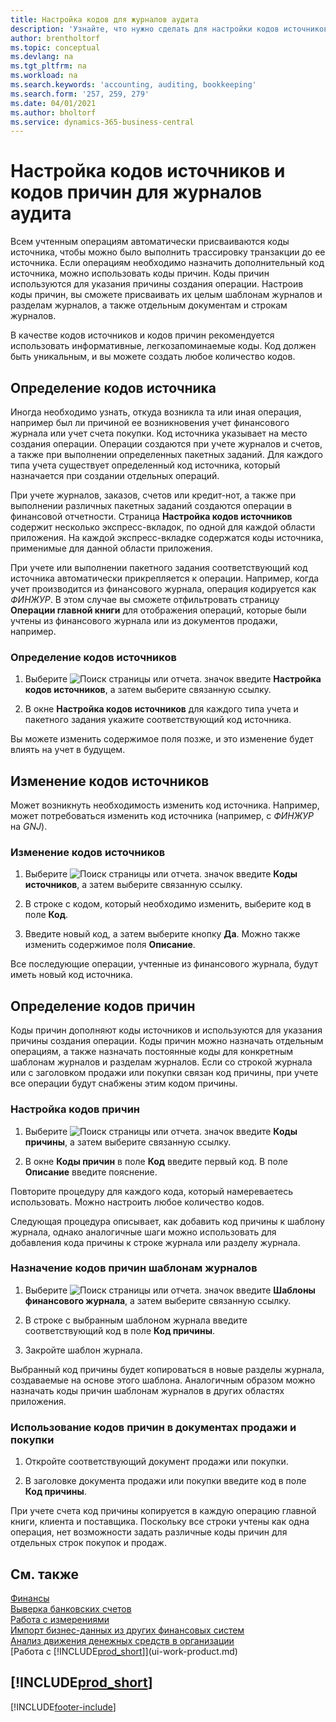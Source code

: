 ```yaml
---
title: Настройка кодов для журналов аудита
description: 'Узнайте, что нужно сделать для настройки кодов источников и кодов причин, которые можно использовать при отслеживании журналов аудита.'
author: brentholtorf
ms.topic: conceptual
ms.devlang: na
ms.tgt_pltfrm: na
ms.workload: na
ms.search.keywords: 'accounting, auditing, bookkeeping'
ms.search.form: '257, 259, 279'
ms.date: 04/01/2021
ms.author: bholtorf
ms.service: dynamics-365-business-central
---
```

# Настройка кодов источников и кодов причин для журналов аудита

Всем учтенным операциям автоматически присваиваются коды источника, чтобы можно было выполнить трассировку транзакции до ее источника. Если операциям необходимо назначить дополнительный код источника, можно использовать коды причин. Коды причин используются для указания причины создания операции. Настроив коды причин, вы сможете присваивать их целым шаблонам журналов и разделам журналов, а также отдельным документам и строкам журналов.  

В качестве кодов источников и кодов причин рекомендуется использовать информативные, легкозапоминаемые коды. Код должен быть уникальным, и вы можете создать любое количество кодов.

## Определение кодов источника

Иногда необходимо узнать, откуда возникла та или иная операция, например был ли причиной ее возникновения учет финансового журнала или учет счета покупки. Код источника указывает на место создания операции. Операции создаются при учете журналов и счетов, а также при выполнении определенных пакетных заданий. Для каждого типа учета существует определенный код источника, который назначается при создании отдельных операций.  

При учете журналов, заказов, счетов или кредит-нот, а также при выполнении различных пакетных заданий создаются операции в финансовой отчетности. Страница **Настройка кодов источников** содержит несколько экспресс-вкладок, по одной для каждой области приложения. На каждой экспресс-вкладке содержатся коды источника, применимые для данной области приложения.

При учете или выполнении пакетного задания соответствующий код источника автоматически прикрепляется к операции. Например, когда учет производится из финансового журнала, операция кодируется как *ФИНЖУР*. В этом случае вы сможете отфильтровать страницу **Операции главной книги** для отображения операций, которые были учтены из финансового журнала или из документов продажи, например.

### Определение кодов источников

1. Выберите ![Поиск страницы или отчета.](media/ui-search/search_small.png "Значок поиска страницы или отчета") значок введите **Настройка кодов источников**, а затем выберите связанную ссылку.  

2. В окне **Настройка кодов источников** для каждого типа учета и пакетного задания укажите соответствующий код источника.  

Вы можете изменить содержимое поля позже, и это изменение будет влиять на учет в будущем.

## Изменение кодов источников

Может возникнуть необходимость изменить код источника. Например, может потребоваться изменить код источника (например, с *ФИНЖУР* на *GNJ*).

### Изменение кодов источников

1. Выберите ![Поиск страницы или отчета.](media/ui-search/search_small.png "Значок поиска страницы или отчета") значок введите **Коды источников**, а затем выберите связанную ссылку.

2. В строке с кодом, который необходимо изменить, выберите код в поле **Код**.

3. Введите новый код, а затем выберите кнопку **Да**. Можно также изменить содержимое поля **Описание**.

Все последующие операции, учтенные из финансового журнала, будут иметь новый код источника.

## Определение кодов причин

Коды причин дополняют коды источников и используются для указания причины создания операции. Коды причин можно назначать отдельным операциям, а также назначать постоянные коды для конкретным шаблонам журналов и разделам журналов. Если со строкой журнала или с заголовком продажи или покупки связан код причины, при учете все операции будут снабжены этим кодом причины.  

### Настройка кодов причин

1. Выберите ![Поиск страницы или отчета.](media/ui-search/search_small.png "Значок поиска страницы или отчета")  значок введите **Коды причины**, а затем выберите связанную ссылку.

2. В окне **Коды причин** в поле **Код** введите первый код. В поле **Описание** введите пояснение.

Повторите процедуру для каждого кода, который намереваетесь использовать. Можно настроить любое количество кодов.

Следующая процедура описывает, как добавить код причины к шаблону журнала, однако аналогичные шаги можно использовать для добавления кода причины к строке журнала или разделу журнала.  

### Назначение кодов причин шаблонам журналов

1. Выберите ![Поиск страницы или отчета.](media/ui-search/search_small.png "Значок поиска страницы или отчета")  значок введите **Шаблоны финансового журнала**, а затем выберите связанную ссылку.

2. В строке с выбранным шаблоном журнала введите соответствующий код в поле **Код причины**.

3. Закройте шаблон журнала.

Выбранный код причины будет копироваться в новые разделы журнала, создаваемые на основе этого шаблона. Аналогичным образом можно назначать коды причин шаблонам журналов в других областях приложения.

### Использование кодов причин в документах продажи и покупки

1. Откройте соответствующий документ продажи или покупки.

2. В заголовке документа продажи или покупки введите код в поле **Код причины**.

При учете счета код причины копируется в каждую операцию главной книги, клиента и поставщика. Поскольку все строки учтены как одна операция, нет возможности задать различные коды причин для отдельных строк покупок и продаж.

## См. также

[Финансы](finance.md)  
[Выверка банковских счетов](bank-manage-bank-accounts.md)  
[Работа с измерениями](finance-dimensions.md)  
[Импорт бизнес-данных из других финансовых систем](across-import-data-configuration-packages.md)  
[Анализ движения денежных средств в организации](finance-analyze-cash-flow.md)  
[Работа с [!INCLUDE[prod_short](includes/prod_short.md)]](ui-work-product.md)  

## [!INCLUDE[prod_short](includes/free_trial_md.md)]  


[!INCLUDE[footer-include](includes/footer-banner.md)]
